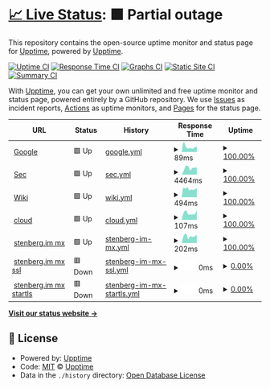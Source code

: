 # [📈 Live Status](https://demo.upptime.js.org): <!--live status--> **🟧 Partial outage**

This repository contains the open-source uptime monitor and status page for [Upptime](https://upptime.js.org), powered by [Upptime](https://github.com/upptime/upptime).

[![Uptime CI](https://github.com/ovrap3x/upptime/workflows/Uptime%20CI/badge.svg)](https://github.com/ovrap3x/upptime/actions?query=workflow%3A%22Uptime+CI%22)
[![Response Time CI](https://github.com/ovrap3x/upptime/workflows/Response%20Time%20CI/badge.svg)](https://github.com/ovrap3x/upptime/actions?query=workflow%3A%22Response+Time+CI%22)
[![Graphs CI](https://github.com/ovrap3x/upptime/workflows/Graphs%20CI/badge.svg)](https://github.com/ovrap3x/upptime/actions?query=workflow%3A%22Graphs+CI%22)
[![Static Site CI](https://github.com/ovrap3x/upptime/workflows/Static%20Site%20CI/badge.svg)](https://github.com/ovrap3x/upptime/actions?query=workflow%3A%22Static+Site+CI%22)
[![Summary CI](https://github.com/ovrap3x/upptime/workflows/Summary%20CI/badge.svg)](https://github.com/ovrap3x/upptime/actions?query=workflow%3A%22Summary+CI%22)

With [Upptime](https://upptime.js.org), you can get your own unlimited and free uptime monitor and status page, powered entirely by a GitHub repository. We use [Issues](https://github.com/upptime/upptime/issues) as incident reports, [Actions](https://github.com/ovrap3x/upptime/actions) as uptime monitors, and [Pages](https://demo.upptime.js.org) for the status page.

<!--start: status pages-->
<!-- This summary is generated by Upptime (https://github.com/upptime/upptime) -->
<!-- Do not edit this manually, your changes will be overwritten -->
<!-- prettier-ignore -->
| URL | Status | History | Response Time | Uptime |
| --- | ------ | ------- | ------------- | ------ |
| <img alt="" src="https://favicons.githubusercontent.com/www.google.com" height="13"> [Google](https://www.google.com) | 🟩 Up | [google.yml](https://github.com/OvrAp3x/upptime/commits/HEAD/history/google.yml) | <details><summary><img alt="Response time graph" src="./graphs/google/response-time-week.png" height="20"> 89ms</summary><br><a href="https://status.wehasinter.net/history/google"><img alt="Response time 87" src="https://img.shields.io/endpoint?url=https%3A%2F%2Fraw.githubusercontent.com%2FOvrAp3x%2Fupptime%2FHEAD%2Fapi%2Fgoogle%2Fresponse-time.json"></a><br><a href="https://status.wehasinter.net/history/google"><img alt="24-hour response time 95" src="https://img.shields.io/endpoint?url=https%3A%2F%2Fraw.githubusercontent.com%2FOvrAp3x%2Fupptime%2FHEAD%2Fapi%2Fgoogle%2Fresponse-time-day.json"></a><br><a href="https://status.wehasinter.net/history/google"><img alt="7-day response time 89" src="https://img.shields.io/endpoint?url=https%3A%2F%2Fraw.githubusercontent.com%2FOvrAp3x%2Fupptime%2FHEAD%2Fapi%2Fgoogle%2Fresponse-time-week.json"></a><br><a href="https://status.wehasinter.net/history/google"><img alt="30-day response time 90" src="https://img.shields.io/endpoint?url=https%3A%2F%2Fraw.githubusercontent.com%2FOvrAp3x%2Fupptime%2FHEAD%2Fapi%2Fgoogle%2Fresponse-time-month.json"></a><br><a href="https://status.wehasinter.net/history/google"><img alt="1-year response time 87" src="https://img.shields.io/endpoint?url=https%3A%2F%2Fraw.githubusercontent.com%2FOvrAp3x%2Fupptime%2FHEAD%2Fapi%2Fgoogle%2Fresponse-time-year.json"></a></details> | <details><summary><a href="https://status.wehasinter.net/history/google">100.00%</a></summary><a href="https://status.wehasinter.net/history/google"><img alt="All-time uptime 100.00%" src="https://img.shields.io/endpoint?url=https%3A%2F%2Fraw.githubusercontent.com%2FOvrAp3x%2Fupptime%2FHEAD%2Fapi%2Fgoogle%2Fuptime.json"></a><br><a href="https://status.wehasinter.net/history/google"><img alt="24-hour uptime 100.00%" src="https://img.shields.io/endpoint?url=https%3A%2F%2Fraw.githubusercontent.com%2FOvrAp3x%2Fupptime%2FHEAD%2Fapi%2Fgoogle%2Fuptime-day.json"></a><br><a href="https://status.wehasinter.net/history/google"><img alt="7-day uptime 100.00%" src="https://img.shields.io/endpoint?url=https%3A%2F%2Fraw.githubusercontent.com%2FOvrAp3x%2Fupptime%2FHEAD%2Fapi%2Fgoogle%2Fuptime-week.json"></a><br><a href="https://status.wehasinter.net/history/google"><img alt="30-day uptime 100.00%" src="https://img.shields.io/endpoint?url=https%3A%2F%2Fraw.githubusercontent.com%2FOvrAp3x%2Fupptime%2FHEAD%2Fapi%2Fgoogle%2Fuptime-month.json"></a><br><a href="https://status.wehasinter.net/history/google"><img alt="1-year uptime 99.99%" src="https://img.shields.io/endpoint?url=https%3A%2F%2Fraw.githubusercontent.com%2FOvrAp3x%2Fupptime%2FHEAD%2Fapi%2Fgoogle%2Fuptime-year.json"></a></details>
| <img alt="" src="https://favicons.githubusercontent.com/sec.wehasinter.net" height="13"> [Sec](https://sec.wehasinter.net) | 🟩 Up | [sec.yml](https://github.com/OvrAp3x/upptime/commits/HEAD/history/sec.yml) | <details><summary><img alt="Response time graph" src="./graphs/sec/response-time-week.png" height="20"> 4464ms</summary><br><a href="https://status.wehasinter.net/history/sec"><img alt="Response time 7131" src="https://img.shields.io/endpoint?url=https%3A%2F%2Fraw.githubusercontent.com%2FOvrAp3x%2Fupptime%2FHEAD%2Fapi%2Fsec%2Fresponse-time.json"></a><br><a href="https://status.wehasinter.net/history/sec"><img alt="24-hour response time 5031" src="https://img.shields.io/endpoint?url=https%3A%2F%2Fraw.githubusercontent.com%2FOvrAp3x%2Fupptime%2FHEAD%2Fapi%2Fsec%2Fresponse-time-day.json"></a><br><a href="https://status.wehasinter.net/history/sec"><img alt="7-day response time 4464" src="https://img.shields.io/endpoint?url=https%3A%2F%2Fraw.githubusercontent.com%2FOvrAp3x%2Fupptime%2FHEAD%2Fapi%2Fsec%2Fresponse-time-week.json"></a><br><a href="https://status.wehasinter.net/history/sec"><img alt="30-day response time 3159" src="https://img.shields.io/endpoint?url=https%3A%2F%2Fraw.githubusercontent.com%2FOvrAp3x%2Fupptime%2FHEAD%2Fapi%2Fsec%2Fresponse-time-month.json"></a><br><a href="https://status.wehasinter.net/history/sec"><img alt="1-year response time 7131" src="https://img.shields.io/endpoint?url=https%3A%2F%2Fraw.githubusercontent.com%2FOvrAp3x%2Fupptime%2FHEAD%2Fapi%2Fsec%2Fresponse-time-year.json"></a></details> | <details><summary><a href="https://status.wehasinter.net/history/sec">100.00%</a></summary><a href="https://status.wehasinter.net/history/sec"><img alt="All-time uptime 93.96%" src="https://img.shields.io/endpoint?url=https%3A%2F%2Fraw.githubusercontent.com%2FOvrAp3x%2Fupptime%2FHEAD%2Fapi%2Fsec%2Fuptime.json"></a><br><a href="https://status.wehasinter.net/history/sec"><img alt="24-hour uptime 100.00%" src="https://img.shields.io/endpoint?url=https%3A%2F%2Fraw.githubusercontent.com%2FOvrAp3x%2Fupptime%2FHEAD%2Fapi%2Fsec%2Fuptime-day.json"></a><br><a href="https://status.wehasinter.net/history/sec"><img alt="7-day uptime 100.00%" src="https://img.shields.io/endpoint?url=https%3A%2F%2Fraw.githubusercontent.com%2FOvrAp3x%2Fupptime%2FHEAD%2Fapi%2Fsec%2Fuptime-week.json"></a><br><a href="https://status.wehasinter.net/history/sec"><img alt="30-day uptime 99.96%" src="https://img.shields.io/endpoint?url=https%3A%2F%2Fraw.githubusercontent.com%2FOvrAp3x%2Fupptime%2FHEAD%2Fapi%2Fsec%2Fuptime-month.json"></a><br><a href="https://status.wehasinter.net/history/sec"><img alt="1-year uptime 93.96%" src="https://img.shields.io/endpoint?url=https%3A%2F%2Fraw.githubusercontent.com%2FOvrAp3x%2Fupptime%2FHEAD%2Fapi%2Fsec%2Fuptime-year.json"></a></details>
| <img alt="" src="https://favicons.githubusercontent.com/wiki.wehasinter.net" height="13"> [Wiki](https://wiki.wehasinter.net) | 🟩 Up | [wiki.yml](https://github.com/OvrAp3x/upptime/commits/HEAD/history/wiki.yml) | <details><summary><img alt="Response time graph" src="./graphs/wiki/response-time-week.png" height="20"> 494ms</summary><br><a href="https://status.wehasinter.net/history/wiki"><img alt="Response time 533" src="https://img.shields.io/endpoint?url=https%3A%2F%2Fraw.githubusercontent.com%2FOvrAp3x%2Fupptime%2FHEAD%2Fapi%2Fwiki%2Fresponse-time.json"></a><br><a href="https://status.wehasinter.net/history/wiki"><img alt="24-hour response time 550" src="https://img.shields.io/endpoint?url=https%3A%2F%2Fraw.githubusercontent.com%2FOvrAp3x%2Fupptime%2FHEAD%2Fapi%2Fwiki%2Fresponse-time-day.json"></a><br><a href="https://status.wehasinter.net/history/wiki"><img alt="7-day response time 494" src="https://img.shields.io/endpoint?url=https%3A%2F%2Fraw.githubusercontent.com%2FOvrAp3x%2Fupptime%2FHEAD%2Fapi%2Fwiki%2Fresponse-time-week.json"></a><br><a href="https://status.wehasinter.net/history/wiki"><img alt="30-day response time 511" src="https://img.shields.io/endpoint?url=https%3A%2F%2Fraw.githubusercontent.com%2FOvrAp3x%2Fupptime%2FHEAD%2Fapi%2Fwiki%2Fresponse-time-month.json"></a><br><a href="https://status.wehasinter.net/history/wiki"><img alt="1-year response time 533" src="https://img.shields.io/endpoint?url=https%3A%2F%2Fraw.githubusercontent.com%2FOvrAp3x%2Fupptime%2FHEAD%2Fapi%2Fwiki%2Fresponse-time-year.json"></a></details> | <details><summary><a href="https://status.wehasinter.net/history/wiki">100.00%</a></summary><a href="https://status.wehasinter.net/history/wiki"><img alt="All-time uptime 85.87%" src="https://img.shields.io/endpoint?url=https%3A%2F%2Fraw.githubusercontent.com%2FOvrAp3x%2Fupptime%2FHEAD%2Fapi%2Fwiki%2Fuptime.json"></a><br><a href="https://status.wehasinter.net/history/wiki"><img alt="24-hour uptime 100.00%" src="https://img.shields.io/endpoint?url=https%3A%2F%2Fraw.githubusercontent.com%2FOvrAp3x%2Fupptime%2FHEAD%2Fapi%2Fwiki%2Fuptime-day.json"></a><br><a href="https://status.wehasinter.net/history/wiki"><img alt="7-day uptime 100.00%" src="https://img.shields.io/endpoint?url=https%3A%2F%2Fraw.githubusercontent.com%2FOvrAp3x%2Fupptime%2FHEAD%2Fapi%2Fwiki%2Fuptime-week.json"></a><br><a href="https://status.wehasinter.net/history/wiki"><img alt="30-day uptime 79.97%" src="https://img.shields.io/endpoint?url=https%3A%2F%2Fraw.githubusercontent.com%2FOvrAp3x%2Fupptime%2FHEAD%2Fapi%2Fwiki%2Fuptime-month.json"></a><br><a href="https://status.wehasinter.net/history/wiki"><img alt="1-year uptime 85.87%" src="https://img.shields.io/endpoint?url=https%3A%2F%2Fraw.githubusercontent.com%2FOvrAp3x%2Fupptime%2FHEAD%2Fapi%2Fwiki%2Fuptime-year.json"></a></details>
| <img alt="" src="https://favicons.githubusercontent.com/null" height="13"> [cloud](5.196.67.228) | 🟩 Up | [cloud.yml](https://github.com/OvrAp3x/upptime/commits/HEAD/history/cloud.yml) | <details><summary><img alt="Response time graph" src="./graphs/cloud/response-time-week.png" height="20"> 107ms</summary><br><a href="https://status.wehasinter.net/history/cloud"><img alt="Response time 111" src="https://img.shields.io/endpoint?url=https%3A%2F%2Fraw.githubusercontent.com%2FOvrAp3x%2Fupptime%2FHEAD%2Fapi%2Fcloud%2Fresponse-time.json"></a><br><a href="https://status.wehasinter.net/history/cloud"><img alt="24-hour response time 148" src="https://img.shields.io/endpoint?url=https%3A%2F%2Fraw.githubusercontent.com%2FOvrAp3x%2Fupptime%2FHEAD%2Fapi%2Fcloud%2Fresponse-time-day.json"></a><br><a href="https://status.wehasinter.net/history/cloud"><img alt="7-day response time 107" src="https://img.shields.io/endpoint?url=https%3A%2F%2Fraw.githubusercontent.com%2FOvrAp3x%2Fupptime%2FHEAD%2Fapi%2Fcloud%2Fresponse-time-week.json"></a><br><a href="https://status.wehasinter.net/history/cloud"><img alt="30-day response time 105" src="https://img.shields.io/endpoint?url=https%3A%2F%2Fraw.githubusercontent.com%2FOvrAp3x%2Fupptime%2FHEAD%2Fapi%2Fcloud%2Fresponse-time-month.json"></a><br><a href="https://status.wehasinter.net/history/cloud"><img alt="1-year response time 111" src="https://img.shields.io/endpoint?url=https%3A%2F%2Fraw.githubusercontent.com%2FOvrAp3x%2Fupptime%2FHEAD%2Fapi%2Fcloud%2Fresponse-time-year.json"></a></details> | <details><summary><a href="https://status.wehasinter.net/history/cloud">100.00%</a></summary><a href="https://status.wehasinter.net/history/cloud"><img alt="All-time uptime 99.99%" src="https://img.shields.io/endpoint?url=https%3A%2F%2Fraw.githubusercontent.com%2FOvrAp3x%2Fupptime%2FHEAD%2Fapi%2Fcloud%2Fuptime.json"></a><br><a href="https://status.wehasinter.net/history/cloud"><img alt="24-hour uptime 100.00%" src="https://img.shields.io/endpoint?url=https%3A%2F%2Fraw.githubusercontent.com%2FOvrAp3x%2Fupptime%2FHEAD%2Fapi%2Fcloud%2Fuptime-day.json"></a><br><a href="https://status.wehasinter.net/history/cloud"><img alt="7-day uptime 100.00%" src="https://img.shields.io/endpoint?url=https%3A%2F%2Fraw.githubusercontent.com%2FOvrAp3x%2Fupptime%2FHEAD%2Fapi%2Fcloud%2Fuptime-week.json"></a><br><a href="https://status.wehasinter.net/history/cloud"><img alt="30-day uptime 100.00%" src="https://img.shields.io/endpoint?url=https%3A%2F%2Fraw.githubusercontent.com%2FOvrAp3x%2Fupptime%2FHEAD%2Fapi%2Fcloud%2Fuptime-month.json"></a><br><a href="https://status.wehasinter.net/history/cloud"><img alt="1-year uptime 99.99%" src="https://img.shields.io/endpoint?url=https%3A%2F%2Fraw.githubusercontent.com%2FOvrAp3x%2Fupptime%2FHEAD%2Fapi%2Fcloud%2Fuptime-year.json"></a></details>
| <img alt="" src="https://favicons.githubusercontent.com/null" height="13"> [stenberg.im mx](5770e78ab2744d97f1aa00df2a160c.pamx1.hotmail.com) | 🟩 Up | [stenberg-im-mx.yml](https://github.com/OvrAp3x/upptime/commits/HEAD/history/stenberg-im-mx.yml) | <details><summary><img alt="Response time graph" src="./graphs/stenberg-im-mx/response-time-week.png" height="20"> 202ms</summary><br><a href="https://status.wehasinter.net/history/stenberg-im-mx"><img alt="Response time 173" src="https://img.shields.io/endpoint?url=https%3A%2F%2Fraw.githubusercontent.com%2FOvrAp3x%2Fupptime%2FHEAD%2Fapi%2Fstenberg-im-mx%2Fresponse-time.json"></a><br><a href="https://status.wehasinter.net/history/stenberg-im-mx"><img alt="24-hour response time 246" src="https://img.shields.io/endpoint?url=https%3A%2F%2Fraw.githubusercontent.com%2FOvrAp3x%2Fupptime%2FHEAD%2Fapi%2Fstenberg-im-mx%2Fresponse-time-day.json"></a><br><a href="https://status.wehasinter.net/history/stenberg-im-mx"><img alt="7-day response time 202" src="https://img.shields.io/endpoint?url=https%3A%2F%2Fraw.githubusercontent.com%2FOvrAp3x%2Fupptime%2FHEAD%2Fapi%2Fstenberg-im-mx%2Fresponse-time-week.json"></a><br><a href="https://status.wehasinter.net/history/stenberg-im-mx"><img alt="30-day response time 177" src="https://img.shields.io/endpoint?url=https%3A%2F%2Fraw.githubusercontent.com%2FOvrAp3x%2Fupptime%2FHEAD%2Fapi%2Fstenberg-im-mx%2Fresponse-time-month.json"></a><br><a href="https://status.wehasinter.net/history/stenberg-im-mx"><img alt="1-year response time 173" src="https://img.shields.io/endpoint?url=https%3A%2F%2Fraw.githubusercontent.com%2FOvrAp3x%2Fupptime%2FHEAD%2Fapi%2Fstenberg-im-mx%2Fresponse-time-year.json"></a></details> | <details><summary><a href="https://status.wehasinter.net/history/stenberg-im-mx">100.00%</a></summary><a href="https://status.wehasinter.net/history/stenberg-im-mx"><img alt="All-time uptime 100.00%" src="https://img.shields.io/endpoint?url=https%3A%2F%2Fraw.githubusercontent.com%2FOvrAp3x%2Fupptime%2FHEAD%2Fapi%2Fstenberg-im-mx%2Fuptime.json"></a><br><a href="https://status.wehasinter.net/history/stenberg-im-mx"><img alt="24-hour uptime 100.00%" src="https://img.shields.io/endpoint?url=https%3A%2F%2Fraw.githubusercontent.com%2FOvrAp3x%2Fupptime%2FHEAD%2Fapi%2Fstenberg-im-mx%2Fuptime-day.json"></a><br><a href="https://status.wehasinter.net/history/stenberg-im-mx"><img alt="7-day uptime 100.00%" src="https://img.shields.io/endpoint?url=https%3A%2F%2Fraw.githubusercontent.com%2FOvrAp3x%2Fupptime%2FHEAD%2Fapi%2Fstenberg-im-mx%2Fuptime-week.json"></a><br><a href="https://status.wehasinter.net/history/stenberg-im-mx"><img alt="30-day uptime 100.00%" src="https://img.shields.io/endpoint?url=https%3A%2F%2Fraw.githubusercontent.com%2FOvrAp3x%2Fupptime%2FHEAD%2Fapi%2Fstenberg-im-mx%2Fuptime-month.json"></a><br><a href="https://status.wehasinter.net/history/stenberg-im-mx"><img alt="1-year uptime 100.00%" src="https://img.shields.io/endpoint?url=https%3A%2F%2Fraw.githubusercontent.com%2FOvrAp3x%2Fupptime%2FHEAD%2Fapi%2Fstenberg-im-mx%2Fuptime-year.json"></a></details>
| <img alt="" src="https://favicons.githubusercontent.com/null" height="13"> [stenberg.im mx ssl](5770e78ab2744d97f1aa00df2a160c.pamx1.hotmail.com) | 🟥 Down | [stenberg-im-mx-ssl.yml](https://github.com/OvrAp3x/upptime/commits/HEAD/history/stenberg-im-mx-ssl.yml) | <details><summary><img alt="Response time graph" src="./graphs/stenberg-im-mx-ssl/response-time-week.png" height="20"> 0ms</summary><br><a href="https://status.wehasinter.net/history/stenberg-im-mx-ssl"><img alt="Response time 0" src="https://img.shields.io/endpoint?url=https%3A%2F%2Fraw.githubusercontent.com%2FOvrAp3x%2Fupptime%2FHEAD%2Fapi%2Fstenberg-im-mx-ssl%2Fresponse-time.json"></a><br><a href="https://status.wehasinter.net/history/stenberg-im-mx-ssl"><img alt="24-hour response time 0" src="https://img.shields.io/endpoint?url=https%3A%2F%2Fraw.githubusercontent.com%2FOvrAp3x%2Fupptime%2FHEAD%2Fapi%2Fstenberg-im-mx-ssl%2Fresponse-time-day.json"></a><br><a href="https://status.wehasinter.net/history/stenberg-im-mx-ssl"><img alt="7-day response time 0" src="https://img.shields.io/endpoint?url=https%3A%2F%2Fraw.githubusercontent.com%2FOvrAp3x%2Fupptime%2FHEAD%2Fapi%2Fstenberg-im-mx-ssl%2Fresponse-time-week.json"></a><br><a href="https://status.wehasinter.net/history/stenberg-im-mx-ssl"><img alt="30-day response time 0" src="https://img.shields.io/endpoint?url=https%3A%2F%2Fraw.githubusercontent.com%2FOvrAp3x%2Fupptime%2FHEAD%2Fapi%2Fstenberg-im-mx-ssl%2Fresponse-time-month.json"></a><br><a href="https://status.wehasinter.net/history/stenberg-im-mx-ssl"><img alt="1-year response time 0" src="https://img.shields.io/endpoint?url=https%3A%2F%2Fraw.githubusercontent.com%2FOvrAp3x%2Fupptime%2FHEAD%2Fapi%2Fstenberg-im-mx-ssl%2Fresponse-time-year.json"></a></details> | <details><summary><a href="https://status.wehasinter.net/history/stenberg-im-mx-ssl">0.00%</a></summary><a href="https://status.wehasinter.net/history/stenberg-im-mx-ssl"><img alt="All-time uptime 67.04%" src="https://img.shields.io/endpoint?url=https%3A%2F%2Fraw.githubusercontent.com%2FOvrAp3x%2Fupptime%2FHEAD%2Fapi%2Fstenberg-im-mx-ssl%2Fuptime.json"></a><br><a href="https://status.wehasinter.net/history/stenberg-im-mx-ssl"><img alt="24-hour uptime 0.00%" src="https://img.shields.io/endpoint?url=https%3A%2F%2Fraw.githubusercontent.com%2FOvrAp3x%2Fupptime%2FHEAD%2Fapi%2Fstenberg-im-mx-ssl%2Fuptime-day.json"></a><br><a href="https://status.wehasinter.net/history/stenberg-im-mx-ssl"><img alt="7-day uptime 0.00%" src="https://img.shields.io/endpoint?url=https%3A%2F%2Fraw.githubusercontent.com%2FOvrAp3x%2Fupptime%2FHEAD%2Fapi%2Fstenberg-im-mx-ssl%2Fuptime-week.json"></a><br><a href="https://status.wehasinter.net/history/stenberg-im-mx-ssl"><img alt="30-day uptime 1.38%" src="https://img.shields.io/endpoint?url=https%3A%2F%2Fraw.githubusercontent.com%2FOvrAp3x%2Fupptime%2FHEAD%2Fapi%2Fstenberg-im-mx-ssl%2Fuptime-month.json"></a><br><a href="https://status.wehasinter.net/history/stenberg-im-mx-ssl"><img alt="1-year uptime 67.04%" src="https://img.shields.io/endpoint?url=https%3A%2F%2Fraw.githubusercontent.com%2FOvrAp3x%2Fupptime%2FHEAD%2Fapi%2Fstenberg-im-mx-ssl%2Fuptime-year.json"></a></details>
| <img alt="" src="https://favicons.githubusercontent.com/null" height="13"> [stenberg.im mx startls](5770e78ab2744d97f1aa00df2a160c.pamx1.hotmail.com) | 🟥 Down | [stenberg-im-mx-startls.yml](https://github.com/OvrAp3x/upptime/commits/HEAD/history/stenberg-im-mx-startls.yml) | <details><summary><img alt="Response time graph" src="./graphs/stenberg-im-mx-startls/response-time-week.png" height="20"> 0ms</summary><br><a href="https://status.wehasinter.net/history/stenberg-im-mx-startls"><img alt="Response time 0" src="https://img.shields.io/endpoint?url=https%3A%2F%2Fraw.githubusercontent.com%2FOvrAp3x%2Fupptime%2FHEAD%2Fapi%2Fstenberg-im-mx-startls%2Fresponse-time.json"></a><br><a href="https://status.wehasinter.net/history/stenberg-im-mx-startls"><img alt="24-hour response time 0" src="https://img.shields.io/endpoint?url=https%3A%2F%2Fraw.githubusercontent.com%2FOvrAp3x%2Fupptime%2FHEAD%2Fapi%2Fstenberg-im-mx-startls%2Fresponse-time-day.json"></a><br><a href="https://status.wehasinter.net/history/stenberg-im-mx-startls"><img alt="7-day response time 0" src="https://img.shields.io/endpoint?url=https%3A%2F%2Fraw.githubusercontent.com%2FOvrAp3x%2Fupptime%2FHEAD%2Fapi%2Fstenberg-im-mx-startls%2Fresponse-time-week.json"></a><br><a href="https://status.wehasinter.net/history/stenberg-im-mx-startls"><img alt="30-day response time 0" src="https://img.shields.io/endpoint?url=https%3A%2F%2Fraw.githubusercontent.com%2FOvrAp3x%2Fupptime%2FHEAD%2Fapi%2Fstenberg-im-mx-startls%2Fresponse-time-month.json"></a><br><a href="https://status.wehasinter.net/history/stenberg-im-mx-startls"><img alt="1-year response time 0" src="https://img.shields.io/endpoint?url=https%3A%2F%2Fraw.githubusercontent.com%2FOvrAp3x%2Fupptime%2FHEAD%2Fapi%2Fstenberg-im-mx-startls%2Fresponse-time-year.json"></a></details> | <details><summary><a href="https://status.wehasinter.net/history/stenberg-im-mx-startls">0.00%</a></summary><a href="https://status.wehasinter.net/history/stenberg-im-mx-startls"><img alt="All-time uptime 67.04%" src="https://img.shields.io/endpoint?url=https%3A%2F%2Fraw.githubusercontent.com%2FOvrAp3x%2Fupptime%2FHEAD%2Fapi%2Fstenberg-im-mx-startls%2Fuptime.json"></a><br><a href="https://status.wehasinter.net/history/stenberg-im-mx-startls"><img alt="24-hour uptime 0.00%" src="https://img.shields.io/endpoint?url=https%3A%2F%2Fraw.githubusercontent.com%2FOvrAp3x%2Fupptime%2FHEAD%2Fapi%2Fstenberg-im-mx-startls%2Fuptime-day.json"></a><br><a href="https://status.wehasinter.net/history/stenberg-im-mx-startls"><img alt="7-day uptime 0.00%" src="https://img.shields.io/endpoint?url=https%3A%2F%2Fraw.githubusercontent.com%2FOvrAp3x%2Fupptime%2FHEAD%2Fapi%2Fstenberg-im-mx-startls%2Fuptime-week.json"></a><br><a href="https://status.wehasinter.net/history/stenberg-im-mx-startls"><img alt="30-day uptime 1.38%" src="https://img.shields.io/endpoint?url=https%3A%2F%2Fraw.githubusercontent.com%2FOvrAp3x%2Fupptime%2FHEAD%2Fapi%2Fstenberg-im-mx-startls%2Fuptime-month.json"></a><br><a href="https://status.wehasinter.net/history/stenberg-im-mx-startls"><img alt="1-year uptime 67.04%" src="https://img.shields.io/endpoint?url=https%3A%2F%2Fraw.githubusercontent.com%2FOvrAp3x%2Fupptime%2FHEAD%2Fapi%2Fstenberg-im-mx-startls%2Fuptime-year.json"></a></details>

<!--end: status pages-->

[**Visit our status website →**](https://demo.upptime.js.org)

## 📄 License

- Powered by: [Upptime](https://github.com/upptime/upptime)
- Code: [MIT](./LICENSE) © [Upptime](https://upptime.js.org)
- Data in the `./history` directory: [Open Database License](https://opendatacommons.org/licenses/odbl/1-0/)
